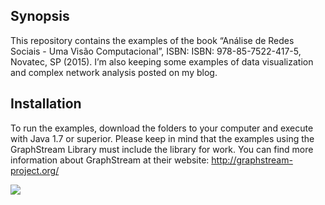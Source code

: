 ## Synopsis
This repository contains the examples of the book “Análise de Redes Sociais - Uma Visão Computacional”, ISBN: ISBN: 978-85-7522-417-5, Novatec, SP (2015).
I’m also keeping some examples of data visualization and complex network analysis posted on my blog.


## Installation
To run the examples, download the folders to your computer and execute with Java 1.7 or superior.
Please keep in mind that the examples using the GraphStream Library must include the library for work.
You can find more information about GraphStream at their website: http://graphstream-project.org/


<img src=“http://www.novatec.com.br//livros/analiseredessociais/capa_ampliada9788575224175.jpg”/>

